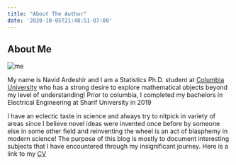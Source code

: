 ```yaml
---
title: "About The Author"
date: '2020-10-05T21:48:51-07:00'
---
```


## About Me

![me](/images/navid.png)

My name is Navid Ardeshir and I am a Statistics Ph.D. student at [Columbia University](http://stat.columbia.edu) who has a strong desire to explore mathematical objects beyond my level of understanding! Prior to columbia, I completed my bachelors in Electrical Engineering at Sharif University in 2019

I have an eclectic taste in science and always try to nitpick in variety of areas since I believe novel ideas were invented once before by someone else in some other field and reinventing the wheel is an act of blasphemy in modern science! The purpose of this blog is mostly to document interesting subjects that I have encountered through my insignificant journey. Here is a link to my [CV](/files/sample_cv.pdf)
